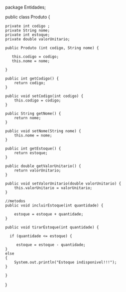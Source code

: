 package Entidades;

public class Produto {
	
	private int codigo ;
	private String nome;
	private int estoque;
	private double valorUnitario;
	
	public Produto (int codigo, String nome) {

	   this.codigo = codigo;
	   this.nome = nome;
	
	}

	public int getCodigo() {
		return codigo;
	}

	public void setCodigo(int codigo) {
		this.codigo = codigo;
	}

	public String getNome() {
		return nome;
	}

	public void setNome(String nome) {
		this.nome = nome;
	}

	public int getEstoque() {
		return estoque;
	}

	public double getValorUnitario() {
		return valorUnitario;
	}

	public void setValorUnitario(double valorUnitario) {
		this.valorUnitario = valorUnitario;
	}
	
    //metodos
	public void incluirEstoque(int quantidade) {

	    estoque = estoque + quantidade;
	}
	
	public void tirarEstoque(int quantidade) {
	
	  if (quantidade <= estoque) {
	
	     estoque = estoque - quantidade;
	} 
	else 
	{
        System.out.println("Estoque indisponivel!!!");	
	}
	
	}
}
